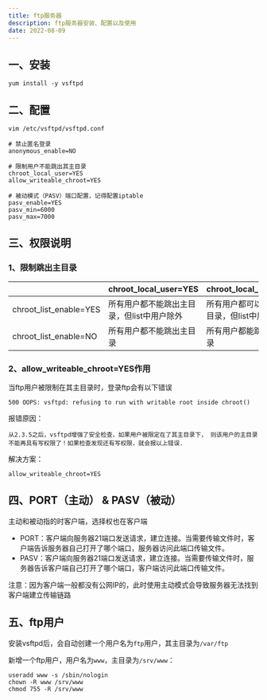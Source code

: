 ```yaml
---
title: ftp服务器
description: ftp服务器安装、配置以及使用
date: 2022-08-09
---
```


## 一、安装

`yum install -y vsftpd`

## 二、配置

`vim /etc/vsftpd/vsftpd.conf`

```shell
# 禁止匿名登录
anonymous_enable=NO

# 限制用户不能跳出其主目录
chroot_local_user=YES
allow_writeable_chroot=YES

# 被动模式（PASV）端口配置，记得配置iptable
pasv_enable=YES
pasv_min=6000
pasv_max=7000
``` 

## 三、权限说明

### 1、限制跳出主目录

|                        | chroot_local_user=YES   | chroot_local_user=NO    |
|------------------------|-------------------------|-------------------------|
| chroot_list_enable=YES | 所有用户都不能跳出主目录，但list中用户除外 | 所有用户都可以跳出主目录，但list中用户除外 |
| chroot_list_enable=NO  | 所有用户都不能跳出主目录            | 所有用户都能跳出主目录             |

### 2、allow_writeable_chroot=YES作用

当ftp用户被限制在其主目录时，登录ftp会有以下错误

`500 OOPS: vsftpd: refusing to run with writable root inside chroot()`

报错原因：

`从2.3.5之后，vsftpd增强了安全检查，如果用户被限定在了其主目录下， 则该用户的主目录不能再具有写权限了！如果检查发现还有写权限，就会报以上错误.`

解决方案：

`allow_writeable_chroot=YES`

## 四、PORT（主动） & PASV（被动）

主动和被动指的时客户端，选择权也在客户端

- PORT：客户端向服务器21端口发送请求，建立连接。当需要传输文件时，客户端告诉服务器自己打开了哪个端口，服务器访问此端口传输文件。
- PASV：客户端向服务器21端口发送请求，建立连接。当需要传输文件时，服务器告诉客户端自己打开了哪个端口，客户端访问此端口传输文件。

注意：因为客户端一般都没有公网IP的，此时使用主动模式会导致服务器无法找到客户端建立传输链路

## 五、ftp用户

安装vsftpd后，会自动创建一个用户名为`ftp`用户，其主目录为`/var/ftp`

新增一个ftp用户，用户名为`www`，主目录为`/srv/www`：

```shell
useradd www -s /sbin/nologin
chown -R www /srv/www
chmod 755 -R /srv/www
```